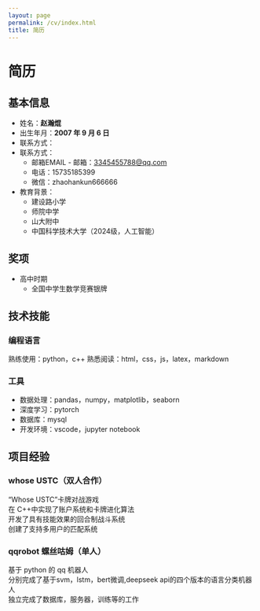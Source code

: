 ```yaml
---
layout: page
permalink: /cv/index.html
title: 简历
---
```


# 简历
## 基本信息

- 姓名：**赵瀚焜**
- 出生年月：**2007 年 9 月 6 日**
- 联系方式：
- 联系方式：
  - 邮箱EMAIL  - 邮箱：3345455788@qq.com
  - 电话：15735185399
  - 微信：zhaohankun666666
- 教育背景：
  - 建设路小学
  - 师院中学
  - 山大附中
  - 中国科学技术大学（2024级，人工智能）

## 奖项
- 高中时期
  - 全国中学生数学竞赛银牌

## 技术技能
### 编程语言
熟练使用：python，c++
熟悉阅读：html，css，js，latex，markdown
### 工具
- 数据处理：pandas，numpy，matplotlib，seaborn
- 深度学习：pytorch
- 数据库：mysql
- 开发环境：vscode，jupyter notebook

## 项目经验
### whose USTC（双人合作）
“Whose USTC”卡牌对战游戏<br>
在 C++中实现了账户系统和卡牌进化算法<br>
开发了具有技能效果的回合制战斗系统<br>
创建了支持多用户的匹配系统
### qqrobot 螺丝咕姆（单人）
基于 python 的 qq 机器人<br>
分别完成了基于svm，lstm，bert微调,deepseek api的四个版本的语言分类机器人<br>
独立完成了数据库，服务器，训练等的工作<br>